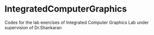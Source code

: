 # IntegratedComputerGraphics

Codes for the lab exercises of Integrated Computer Graphics Lab under supervision of Dr.Shankaran
